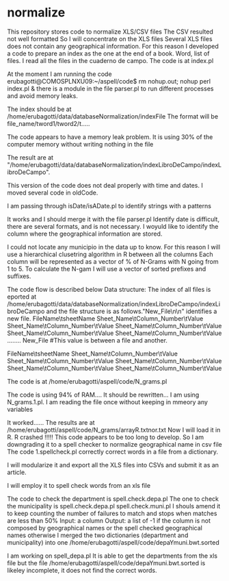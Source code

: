 # normalize
This repository stores code to normalize XLS/CSV  files
The CSV resulted not well formatted
So I will concentrate on the XLS files
Several  XLS files does not contain any geographical information.
For this reason I developed a code to prepare an index as the one at the end of a book.
Word, list of files.
I read all the files in the cuaderno de campo.
The code is at index.pl

At the moment I am running the code erubagotti@COMOSPLNXU09:~/aspell/code$ rm nohup.out; nohup perl index.pl &
there is a module in the file parser.pl to run different processes and avoid memory leaks.

The index should be at /home/erubagotti/data/databaseNormalization/indexFile
The format will be 
file_name/tword1/tword2/t.....

The code appears to have a memory leak problem.
It is using 30% of the computer memory without writing nothing in the file

The result are  at "/home/erubagotti/data/databaseNormalization/indexLibroDeCampo/indexLibroDeCampo".

This version of the code does not deal properly with time and dates.
I moved several code in oldCode.


I am passing through isDate/isADate.pl to identify strings with a patterns
 
It works and I should merge it with the file parser.pl
Identify date is difficult, there are several formats, and is not necessary.
I woyuld like to identify the column where the geographical information are stored.

I could not locate any municipio in the data up to know. For this reason I will use a hierarchical clusetring algorithm in R between all the columns
Each column will be represented as a vector of % of N-Grams with N going from 1 to 5. To calculate the N-gam I will use a vector of sorted prefixes and suffixes.

The code flow is described below
Data structure:
The index of all files is  eported  at /home/erubagotti/data/databaseNormalization/indexLibroDeCampo/indexLibroDeCampo and the file structure is as follows."New_File\n\n" identifies a new file. 
FileName\tsheetName
Sheet_Name\tColumn_Number\tValue
Sheet_Name\tColumn_Number\tValue
Sheet_Name\tColumn_Number\tValue
Sheet_Name\tColumn_Number\tValue
Sheet_Name\tColumn_Number\tValue
........
New_File #This value is between a file and another.

FileName\tsheetName
Sheet_Name\tColumn_Number\tValue
Sheet_Name\tColumn_Number\tValue
Sheet_Name\tColumn_Number\tValue
Sheet_Name\tColumn_Number\tValue
Sheet_Name\tColumn_Number\tValue

The code is at /home/erubagotti/aspell/code/N_grams.pl

The code is using 94% of RAM.... It should be rewritten...
I am using N_grams.1.pl.
I am reading the file once without keeping in mmeory any variables

It worked......
The results are at /home/erubagotti/aspell/code/N_grams/arrayR.txtnor.txt
Now I will load it in R.
R crashed !!!!!
This code appears to be too long to develop.
So I am downgrading it to a spell checker to normalize geographical name in csv file
The code 1.spellcheck.pl correctly correct words in a file from a dictionary.

I will modularize it and export all the XLS files into CSVs
and submit it as an article.

I will employ it to spell check words from an xls file

The code to check the department is 
spell.check.depa.pl
The one to check the municipality is 
spell.check.depa.pl
spell.check.muni.pl
I shouls amend it to keep counting the number of failures to match and stops  when matches are less than 50% 
Input: a column
Output: a list of -1 if the column is not composed by geographical names 
or the spell checked geographical names otherwise
I merged the two dictionaries (department and municipality) into one 
/home/erubagotti/aspell/code/depaYmuni.bwt.sorted

I am working on spell_depa.pl
It is able to get the departments from the
xls file but the file /home/erubagotti/aspell/code/depaYmuni.bwt.sorted is likeley incomplete,
it does not find the correct words.
